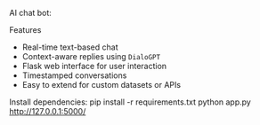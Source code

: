 AI chat bot:

Features
- Real-time text-based chat  
- Context-aware replies using `DialoGPT`  
- Flask web interface for user interaction  
- Timestamped conversations  
- Easy to extend for custom datasets or APIs  

Install dependencies:
pip install -r requirements.txt
python app.py
http://127.0.0.1:5000/



